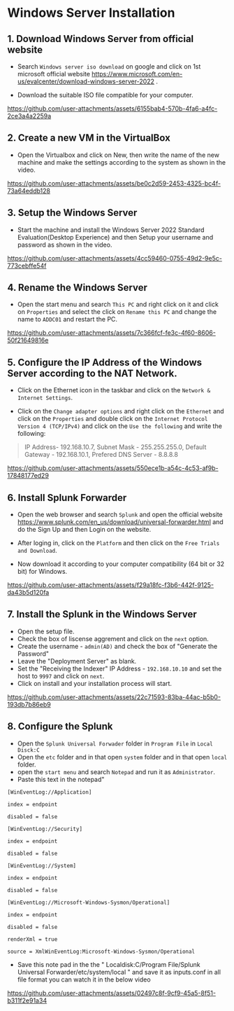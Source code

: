 # Windows Server Installation 

## 1. Download Windows Server from official website

- Search `Windows server iso download` on google and click on 1st microsoft official website https://www.microsoft.com/en-us/evalcenter/download-windows-server-2022 .
  
- Download the suitable ISO file compatible for your computer.
  
https://github.com/user-attachments/assets/6155bab4-570b-4fa6-a4fc-2ce3a4a2259a

## 2. Create a new VM in the VirtualBox

- Open the Virtualbox and click on New, then write the name of the new machine and make the settings according to the system as shown in the video.

https://github.com/user-attachments/assets/be0c2d59-2453-4325-bc4f-73a64eddb128

## 3. Setup the Windows Server

- Start the machine and install the Windows Server 2022 Standard Evaluation(Desktop Experience) and then Setup your username and password as shown in the video.

https://github.com/user-attachments/assets/4cc59460-0755-49d2-9e5c-773cebffe54f

## 4. Rename the Windows Server 

- Open the start menu and search `This PC` and right click on it and click on `Properties` and select the click on `Rename this PC` and
  change the name to `ADDC01` and restart the PC.

https://github.com/user-attachments/assets/7c366fcf-fe3c-4f60-8606-50f21649816e

## 5. Configure the IP Address of the Windows Server according to the NAT Network.

- Click on the Ethernet icon in the taskbar and click on the `Network & Internet Settings`.

  
- Click on the `Change adapter options` and right click on the `Ethernet` and click on the `Properties` and double click on the `Internet Protocol Version 4 (TCP/IPv4)` and click on the `Use the following` and write the following:


> IP Address- 192.168.10.7, 
> Subnet Mask - 255.255.255.0, 
> Default Gateway - 192.168.10.1, 
> Prefered DNS Server - 8.8.8.8

https://github.com/user-attachments/assets/550ece1b-a54c-4c53-af9b-17848177ed29


## 6. Install Splunk Forwarder 

- Open the web browser and search `Splunk` and open the official website https://www.splunk.com/en_us/download/universal-forwarder.html
 and do the Sign Up and then Login on the website.

- After loging in, click on the `Platform` and then click on the `Free Trials and Download`.
  
- Now download it according to your computer compatibility (64 bit or 32 bit) for Windows.


https://github.com/user-attachments/assets/f29a18fc-f3b6-442f-9125-da43b5d120fa

## 7. Install the Splunk in the Windows Server

- Open the setup file.
- Check the box of liscense aggrement and click on the `next` option.
- Create the username - `admin(AD)` and check the box of "Generate the Password"
- Leave the "Deployment Server" as blank.
- Set the "Receiving the Indexer" IP Address - `192.168.10.10` and set the host to `9997` and click on `next`.
- Click on install and your installation process will start.   
  
https://github.com/user-attachments/assets/22c71593-83ba-44ac-b5b0-193db7b86eb9

## 8. Configure the Splunk 

- Open the `Splunk Universal Forwader` folder in `Program File` in `Local Disck:C`
- Open the `etc` folder and in that open `system` folder and in that open `local ` folder.
- open the `start menu` and search `Notepad` and run it as `Administrator`.
- Paste this text in the notepad"

```
[WinEventLog://Application]

index = endpoint

disabled = false

[WinEventLog://Security]

index = endpoint

disabled = false

[WinEventLog://System]

index = endpoint

disabled = false

[WinEventLog://Microsoft-Windows-Sysmon/Operational]

index = endpoint

disabled = false

renderXml = true

source = XmlWinEventLog:Microsoft-Windows-Sysmon/Operational

```

- Save this note pad in the the " Localdisk:C/Program File/Splunk Universal Forwarder/etc/system/local " and save it as inputs.conf in all file format you can watch it in the below video

https://github.com/user-attachments/assets/02497c8f-9cf9-45a5-8f51-b311f2e91a34


  
